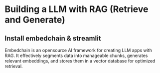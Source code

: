 # Building a LLM with RAG (Retrieve and Generate)


## Install embedchain & streamlit

Embedchain is an opensource AI framework for creating LLM apps with RAG. It effectively segments data into manageable chunks, generates relevant embeddings, and stores them in a vector database for optimized retrieval.